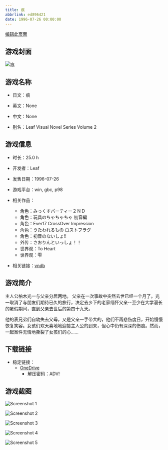 ```yaml
---
title: 痕
abbrlink: ed896421
date: 1996-07-26 00:00:00
---
```

[编辑此页面](https://github.com/ACG-3/ADV3-source/blob/main/source/_posts/games/%E7%97%95.md)

## 游戏封面

![痕](https://pan.timero.xyz/d/onedrive/img_lib_001/%E7%97%95_cover.avif)


## 游戏名称

- 日文：痕
- 英文：None
- 中文：None

- 别名：Leaf Visual Novel Series Volume 2


## 游戏信息

- 时长：25.0 h
- 开发者：Leaf
- 发售日期：1996-07-26
- 游戏平台：win, gbc, p98
- 相关作品：
   - 角色：みっくすパーティー２ＮＤ
   - 角色：玩具のちゃちゃちゃ 初音編
   - 角色：Ever17 CrossOver Impression
   - 角色：うたわれるもの ロストフラグ
   - 角色：初音のないしょ!!
   - 外传：さおりんといっしょ！！
   - 世界观：To Heart
   - 世界观：雫

- 相关链接：[vndb](https://vndb.org/v184)


## 游戏简介

主人公柏木光一与父亲分居两地。
父亲在一次事故中突然去世已经一个月了。光一取消了与朋友们期待已久的旅行，决定去乡下的老家缅怀父亲--至少在大学漫长的暑假期间，直到父亲去世后的第四十九天。

他的表兄弟们自幼失去父母，又是父亲一手带大的，他们不再悲伤度日，开始慢慢恢复笑容。女孩们欢天喜地地迎接主人公的到来，但心中仍有深深的伤痕。然而，一起案件无情地撕裂了女孩们的心......




## 下载链接

- 稳定链接：
    - [OneDrive](https://pan.timero.xyz/onedrive/adv_lib_001/%E7%97%95)
        - 解压密码：ADV!



## 游戏截图


![Screenshot 1](https://pan.timero.xyz/d/onedrive/img_lib_001/%E7%97%95_Screenshot_1.avif)

![Screenshot 2](https://pan.timero.xyz/d/onedrive/img_lib_001/%E7%97%95_Screenshot_2.avif)

![Screenshot 3](https://pan.timero.xyz/d/onedrive/img_lib_001/%E7%97%95_Screenshot_3.avif)

![Screenshot 4](https://pan.timero.xyz/d/onedrive/img_lib_001/%E7%97%95_Screenshot_4.avif)

![Screenshot 5](https://pan.timero.xyz/d/onedrive/img_lib_001/%E7%97%95_Screenshot_5.avif)

